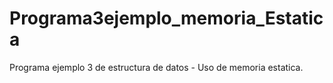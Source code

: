 # Programa3ejemplo_memoria_Estatica
Programa ejemplo 3 de estructura de datos - Uso de memoria estatica.
